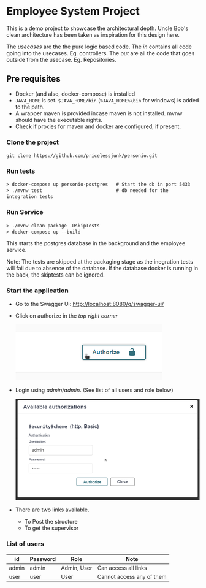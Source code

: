 # Employee System Project

This is a demo project to showcase the architectural depth. Uncle Bob's clean architecture has been taken as inspiration for this design here.

The _usecases_ are the the pure logic based code. The _in_ contains all code going into the usecases. Eg. controllers. The _out_ are all the code that goes outside from the usecase. Eg. Repositories.  

## Pre requisites

- Docker (and also, docker-compose) is installed
- `JAVA_HOME` is set. `$JAVA_HOME/bin` (`%JAVA_HOME%\bin` for windows) is added to the path.
- A wrapper maven is provided incase maven is not installed. mvnw should have the executable rights.
- Check if proxies for maven and docker are configured, if present.

### Clone the project

```shell script
git clone https://github.com/pricelessjunk/personio.git
```

### Run tests

```shell script
> docker-compose up personio-postgres   # Start the db in port 5433
> ./mvnw test                           # db needed for the integration tests
```

### Run Service

```shell script
> ./mvnw clean package -DskipTests
> docker-compose up --build
```

This starts the postgres database in the background and the employee service.

Note: The tests are skipped at the packaging stage as the inegration tests will fail due to absence of the database. If the database docker is running in the back, the skiptests can be ignored.

### Start the application

- Go to the Swagger Ui:  [http://localhost:8080/q/swagger-ui/](http://localhost:8080/q/swagger-ui/)
- Click on authorize in the _top right corner_

    ![Authorize](images/authorize.png "Authorize")

- Login using _admin/admin_. (See list of all users and role below)

    ![Login](images/login.png "Login")

- There are two links available.
    - To Post the structure
    - To get the supervisor

### List of users

| id    | Password | Role       | Note                      |
|-------|----------|------------|---------------------------|
| admin | admin    | Admin, User| Can access all links      |
| user  | user     | User       | Cannot access any of them |
